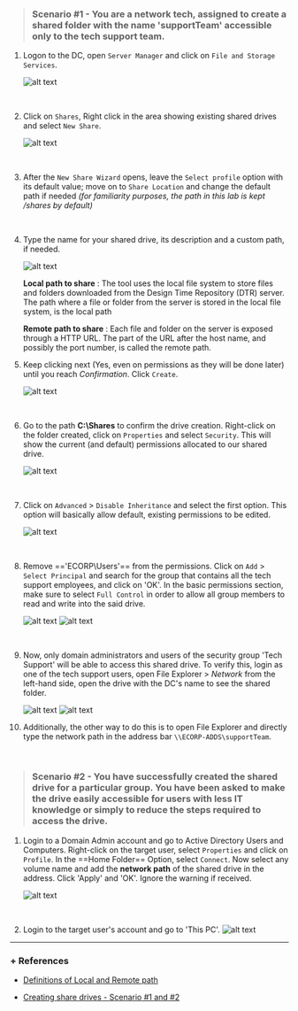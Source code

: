 ><h3>Scenario #1 - You are a network tech, assigned to create a shared folder with the name 'supportTeam' accessible only to the tech support team.</h3>


1. Logon to the DC, open `Server Manager` and click on `File and Storage Services`.
    
    ![alt text](./Network%20drives/1.png)
<br>

2. Click on `Shares`, Right click in the area showing existing shared drives and select `New Share`.

    ![alt text](./Network%20drives/2.png)
<br>

3. After the `New Share Wizard` opens, leave the `Select profile` option with its default value; move on to `Share Location` and change the default path if needed *(for familiarity purposes, the path in this lab is kept /shares by default)*

<br>

4. Type the name for your shared drive, its description and a custom path, if needed.

    ![alt text](./Network%20drives/3.png)

    **Local path to share**
    : The tool uses the local file system to store files and folders downloaded from the Design Time Repository (DTR) server. The path where a file or folder from the server is stored in the local file system, is the local path

    **Remote path to share**
    : Each file and folder on the server is exposed through a HTTP URL. The part of the URL after the host name, and possibly the port number, is called the remote path.

5. Keep clicking next (Yes, even on permissions as they will be done later) until you reach *Confirmation*. Click `Create`.

    ![alt text](./Network%20drives/4.png)
<br>

6. Go to the path **C:\Shares** to confirm the drive creation. Right-click on the folder created, click on `Properties` and select `Security`. This will show the current (and default) permissions allocated to our shared drive. 

    ![alt text](./Network%20drives/5.png)
<br>

7. Click on `Advanced` > `Disable Inheritance` and select the first option. This option will basically allow default, existing permissions to be edited.

    ![alt text](./Network%20drives/6.png)

<br>

8. Remove =='ECORP\Users'== from the permissions. Click on `Add` > `Select Principal` and search for the group that contains all the tech support employees, and click on 'OK'. In the basic permissions section, make sure to select `Full Control` in order to allow all group members to read and write into the said drive.

    ![alt text](./Network%20drives/7.png)
    ![alt text](./Network%20drives/8.png)
<br>

9. Now, only domain administrators and users of the security group 'Tech Support' will be able to access this shared drive. To verify this, login as one of the tech support users, open File Explorer > *Network* from the left-hand side, open the drive with the DC's name to see the shared folder.

    ![alt text](./Network%20drives/9.png)
    ![alt text](./Network%20drives/10.png)

10. Additionally, the other way to do this is to open File Explorer and directly type the network path in the address bar `\\ECORP-ADDS\supportTeam`. 

<br>

><h3>Scenario #2 -  You have successfully created the shared drive for a particular group. You have been asked to make the drive easily accessible for users with less IT knowledge or simply to reduce the steps required to access the drive.</h3>

1. Login to a Domain Admin account and go to Active Directory Users and Computers. Right-click on the target user, select `Properties` and click on `Profile`. In the ==Home Folder== Option, select `Connect`. Now select any volume name and add the **network path** of the shared drive in the address. Click 'Apply' and 'OK'. Ignore the warning if received.

    ![alt text](./Network%20drives/11.png)
<br>

2. Login to the target user's account and go to 'This PC'.
    ![alt text](./Network%20drives/12.png)


---

### + References

 - [Definitions of Local and Remote path](http://saphelp.ucc.ovgu.de/NW750/EN/49/101bee3d9d132ee10000000a421937/content.htm#:~:text=The%20path%20where%20a%20file,system%2C%20is%20the%20local%20path.&text=Each%20file%20and%20folder%20on,is%20called%20the%20remote%20path.)

 - [Creating share drives - Scenario #1 and #2](https://www.youtube.com/watch?v=FOZ9IxsOtOE)
     